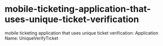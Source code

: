 # mobile-ticketing-application-that-uses-unique-ticket-verification
mobile ticketing application that uses unique ticket verification: Application Name: UniqueVerifyTicket  
